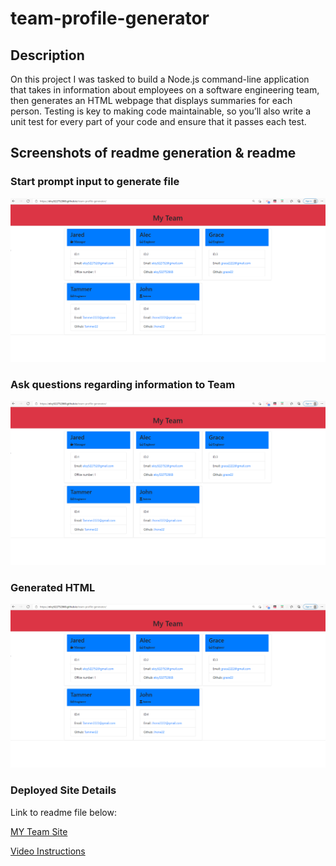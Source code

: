# team-profile-generator

## Description
On this project I was tasked to build a Node.js command-line application that takes in information about employees on a software engineering team, then generates an HTML webpage that displays summaries for each person. Testing is key to making code maintainable, so you’ll also write a unit test for every part of your code and ensure that it passes each test.

## Screenshots of readme generation & readme

### Start prompt input to generate file

![StartPrompt](./assets/images/teamprofilegeneration.png)

### Ask questions regarding  information to Team

![Questions](./assets/images/teamprofilegeneration.png)

### Generated HTML

![Generated Readme](./assets/images/teamprofilegeneration.png)

### Deployed Site Details

Link to readme file below:

[MY Team Site](https://eloy522752868.github.io/team-profile-generator/)


[Video Instructions](https://drive.google.com/file/d/116KAKRpZJs-JfOwjCgB-w6LJ-rqNfw4b/view?usp=sharing/)
